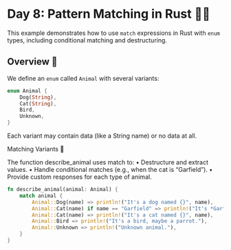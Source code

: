 # Day 8: Pattern Matching in Rust 🦀✨

This example demonstrates how to use `match` expressions in Rust with `enum` types, including conditional matching and destructuring.

## Overview 🧠

We define an `enum` called `Animal` with several variants:

```rust
enum Animal {
    Dog(String),
    Cat(String),
    Bird,
    Unknown,
}
````

Each variant may contain data (like a String name) or no data at all.

Matching Variants 🎯

The function describe_animal uses match to:
	•	Destructure and extract values.
	•	Handle conditional matches (e.g., when the cat is “Garfield”).
	•	Provide custom responses for each type of animal.

```rust
fn describe_animal(animal: Animal) {
    match animal {
        Animal::Dog(name) => println!("It's a dog named {}", name),
        Animal::Cat(name) if name == "Garfield" => println!("It's *Garfield*! The cat who hates Mondays."),
        Animal::Cat(name) => println!("It's a cat named {}", name),
        Animal::Bird => println!("It's a bird, maybe a parrot."),
        Animal::Unknown => println!("Unknown animal."),
    }
}
```
